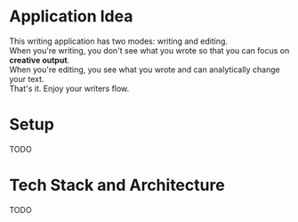 # Application Idea
This writing application has two modes: writing and editing.  
When you're writing, you don't see what you wrote so that you can focus on **creative output**.  
When you're editing, you see what you wrote and can analytically change your text.  
That's it. Enjoy your writers flow.

# Setup
TODO

# Tech Stack and Architecture
TODO
